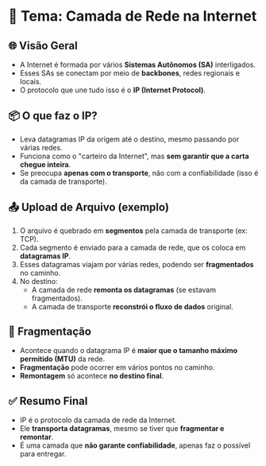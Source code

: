 # 🧠 Tema: Camada de Rede na Internet

## 🌐 Visão Geral
- A Internet é formada por vários **Sistemas Autônomos (SA)** interligados.
- Esses SAs se conectam por meio de **backbones**, redes regionais e locais.
- O protocolo que une tudo isso é o **IP (Internet Protocol)**.

## 📦 O que faz o IP?
- Leva datagramas IP da origem até o destino, mesmo passando por várias redes.
- Funciona como o "carteiro da Internet", mas **sem garantir que a carta chegue inteira**.
- Se preocupa **apenas com o transporte**, não com a confiabilidade (isso é da camada de transporte).

## 📤 Upload de Arquivo (exemplo)
1. O arquivo é quebrado em **segmentos** pela camada de transporte (ex: TCP).
2. Cada segmento é enviado para a camada de rede, que os coloca em **datagramas IP**.
3. Esses datagramas viajam por várias redes, podendo ser **fragmentados** no caminho.
4. No destino:
   - A camada de rede **remonta os datagramas** (se estavam fragmentados).
   - A camada de transporte **reconstrói o fluxo de dados** original.

## 🧩 Fragmentação
- Acontece quando o datagrama IP é **maior que o tamanho máximo permitido (MTU)** da rede.
- **Fragmentação** pode ocorrer em vários pontos no caminho.
- **Remontagem** só acontece **no destino final**.

## ✅ Resumo Final
- IP é o protocolo da camada de rede da Internet.
- Ele **transporta datagramas**, mesmo se tiver que **fragmentar e remontar**.
- É uma camada que **não garante confiabilidade**, apenas faz o possível para entregar.

